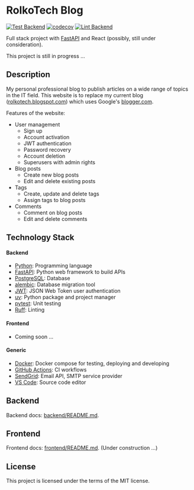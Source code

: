 # RolkoTech Blog

[![Test Backend](https://github.com/rolkotaki/rolkotech-blog/actions/workflows/test_backend.yml/badge.svg)](https://github.com/rolkotaki/rolkotech-blog/actions/workflows/test_backend.yml)
[![codecov](https://codecov.io/gh/rolkotaki/rolkotech-blog/graph/badge.svg?token=UYP0CNGWGI)](https://codecov.io/gh/rolkotaki/rolkotech-blog)
[![Lint Backend](https://github.com/rolkotaki/rolkotech-blog/actions/workflows/lint_backend.yml/badge.svg)](https://github.com/rolkotaki/rolkotech-blog/actions/workflows/lint_backend.yml)

Full stack project with [FastAPI](https://fastapi.tiangolo.com/) and React (possibly, still under consideration).

This project is still in progress ...

## Description

My personal professional blog to publish articles on a wide range of topics in the IT field. This website is to replace my current blog ([rolkotech.blogspot.com](https://rolkotech.blogspot.com/)) which uses Google's [blogger.com](https://www.blogger.com/).

Features of the website:
* User management
  - Sign up
  - Account activation
  - JWT authentication
  - Password recovery
  - Account deletion
  - Superusers with admin rights
* Blog posts
  - Create new blog posts
  - Edit and delete existing posts
* Tags
  - Create, update and delete tags
  - Assign tags to blog posts
* Comments
  - Comment on blog posts
  - Edit and delete comments

## Technology Stack

#### Backend
* [Python](https://www.python.org/): Programming language
* [FastAPI](https://fastapi.tiangolo.com/): Python web framework to build APIs
* [PostgreSQL](https://www.postgresql.org/): Database
* [alembic](https://alembic.sqlalchemy.org/en/latest/): Database migration tool
* [JWT](https://jwt.io/introduction): JSON Web Token user authentication
* [uv](https://docs.astral.sh/uv/): Python package and project manager
* [pytest](https://docs.pytest.org/en/stable/): Unit testing
* [Ruff](https://docs.astral.sh/ruff/linter/): Linting

#### Frontend
* Coming soon ...

#### Generic
* [Docker](https://www.docker.com/): Docker compose for testing, deploying and developing
* [GitHub Actions](https://docs.github.com/en/actions): CI workflows
* [SendGrid](https://sendgrid.com/en-us): Email API, SMTP service provider
* [VS Code](https://code.visualstudio.com/): Source code editor


## Backend

Backend docs: [backend/README.md](./backend/README.md).

## Frontend

Frontend docs: [frontend/README.md](./frontend/README.md).
(Under construction ...)

## License

This project is licensed under the terms of the MIT license.
